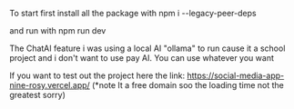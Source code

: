 To start first install all the package with npm i --legacy-peer-deps

and run with npm run dev

The ChatAI feature i was using a local AI "ollama" to run cause it a school project and i don't want to use pay AI. You can use whatever you want

If you want to test out the project here the link: https://social-media-app-nine-rosy.vercel.app/
(*note It a free domain soo the loading time not the greatest sorry)
